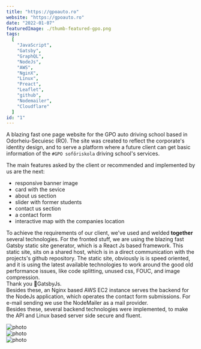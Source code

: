 ```yaml
---
title: "https://gpoauto.ro"
website: "https://gpoauto.ro"
date: "2022-01-07"
featuredImage: ./thumb-featured-gpo.png
tags:
  [
    "JavaScript",
    "Gatsby",
    "GraphQL",
    "NodeJs",
    "AWS",
    "NginX",
    "Linux",
    "Preact",
    "Leaflet",
    "github",
    "Nodemailer",
    "Cloudflare"
  ]
id: "1"
---
```

<style>
  /* underline{}, green bold color{color}, center, justify, image border */
colour{
  color: var(--accent-color);
  display: inline-block;
  font-weight: 700;
}
centered{
  text-align:center;
}
justify{
  text-align:justify;
}
 </style>

A blazing fast one page website for the GPO auto driving school based in Odorheiu-Secuiesc (RO). 
The site was created to reflect the corporate's identity design, and to serve a platform where a future client can get basic information of the `#GPO sofőriskola` driving school's services. 

The main features asked by the client or recommended and implemented by us are the next:
 * responsive banner image
 * card with the sevice
 * about us section
 * slider with former students
 * contact us section
 * a contact form
 * interactive map with the companies location  

To achieve the requirements of our client, we've used and welded <colour>together </colour> several technologies. For the fronted stuff, we are using the blazing fast Gatsby static site generator, which is a React Js based framework. This static site, sits on a shared host, which is in a direct communication with the projects's github repository. The static site, obviously is is speed oriented, and it is using the latest available technologies to work around the good old performance issues, like code splitting, unused css, FOUC, and image compression.<br/>Thank you 💜GatsbyJs. <br/>
Besides these, an Nginx based AWS EC2 instance serves the backend for the NodeJs application, which operates the contact form submissions. For e-mail sending we use the NodeMailer as a mail provider.  
Besides these, several backend technologies were implemented, to make the API and Linux based server side secure and fluent. 


![photo](thumb-gpo-1.png)  
![photo](thumb-gpo-2.png)  
![photo](thumb-gpo-3.png)  
